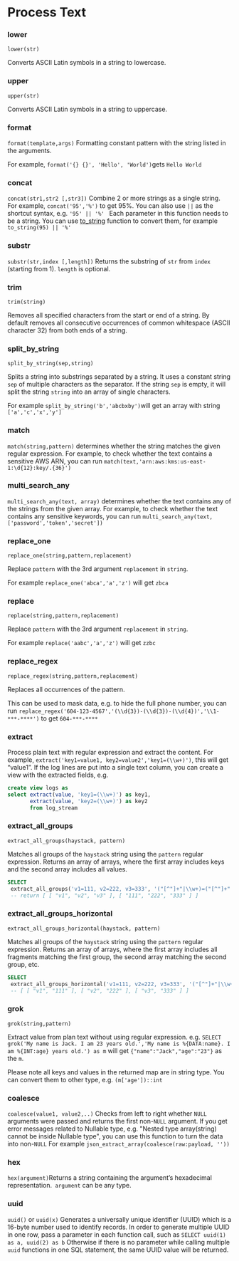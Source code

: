 

# Process Text

### lower

`lower(str)`

Converts ASCII Latin symbols in a string to lowercase.

### upper

`upper(str)`

Converts ASCII Latin symbols in a string to uppercase.

### format

`format(template,args)` Formatting constant pattern with the string listed in the arguments.

For example, `format('{} {}', 'Hello', 'World')`gets `Hello World`

### concat

`concat(str1,str2 [,str3])` Combine 2 or more strings as a single string. For example, `concat('95','%')` to get 95%. You can also use `||` as the shortcut syntax, e.g. `'95' || '%' ` Each parameter in this function needs to be a string. You can use [to_string](#to_string) function to convert them, for example `to_string(95) || '%'`

### substr

`substr(str,index [,length])` Returns the substring of `str` from `index` (starting from 1). `length` is optional. 

### trim

`trim(string)`

Removes all specified characters from the start or end of a string. By default removes all consecutive occurrences of common whitespace (ASCII character 32) from both ends of a string.

### split_by_string

`split_by_string(sep,string)`  

Splits a string into substrings separated by a string. It uses a constant string `sep` of multiple characters as the separator. If the string `sep` is empty, it will split the string `string` into an array of single characters.

For example `split_by_string('b','abcbxby')`will get an array with string `['a','c','x','y']`

### match

`match(string,pattern)` determines whether the string matches the given regular expression. For example, to check whether the text contains a sensitive AWS ARN, you can run `match(text,'arn:aws:kms:us-east-1:\d{12}:key/.{36}')`

### multi_search_any

`multi_search_any(text, array)` determines whether the text contains any of the strings from the given array. For example, to check whether the text contains any sensitive keywords, you can run `multi_search_any(text,['password','token','secret'])`

### replace_one

`replace_one(string,pattern,replacement)`

Replace `pattern` with the 3rd argument `replacement` in `string`.

For example `replace_one('abca','a','z')` will get `zbca`

### replace

`replace(string,pattern,replacement)`

Replace `pattern` with the 3rd argument `replacement` in `string`.

For example `replace('aabc','a','z')` will get `zzbc`

### replace_regex

`replace_regex(string,pattern,replacement)`

Replaces all occurrences of the pattern.

This can be used to mask data, e.g. to hide the full phone number, you can run `replace_regex('604-123-4567','(\\d{3})-(\\d{3})-(\\d{4})','\\1-***-****')` to get `604-***-****`

### extract

Process plain text with regular expression and extract the content. For example, `extract('key1=value1, key2=value2','key1=(\\w+)')`, this will get “value1”.  If the log lines are put into a single text column, you can create a view with the extracted fields, e.g. 

```sql
create view logs as 
select extract(value, 'key1=(\\w+)') as key1,
       extract(value, 'key2=(\\w+)') as key2 
       from log_stream
```



### extract_all_groups

`extract_all_groups(haystack, pattern)`

Matches all groups of the `haystack` string using the `pattern` regular expression. Returns an array of arrays, where the first array includes keys and the second array includes all values.

```sql
SELECT 
 extract_all_groups('v1=111, v2=222, v3=333', '("[^"]+"|\\w+)=("[^"]+"|\\w+)') as groups
 -- return [ [ "v1", "v2", "v3" ], [ "111", "222", "333" ] ]
```



### extract_all_groups_horizontal

`extract_all_groups_horizontal(haystack, pattern)`

Matches all groups of the `haystack` string using the `pattern` regular expression. Returns an array of arrays, where the first array includes all fragments matching the first group, the second array matching the second group, etc.

```sql
SELECT 
 extract_all_groups_horizontal('v1=111, v2=222, v3=333', '("[^"]+"|\\w+)=("[^"]+"|\\w+)') as groups
 -- [ [ "v1", "111" ], [ "v2", "222" ], [ "v3", "333" ] ]
```



### grok

`grok(string,pattern)`

Extract value from plan text without using regular expression. e.g. `SELECT grok('My name is Jack. I am 23 years old.','My name is %{DATA:name}. I am %{INT:age} years old.') as m` will get `{"name":"Jack","age":"23"}` as the `m`. 

Please note all keys and values in the returned map are in string type. You can convert them to other type, e.g. `(m['age'])::int`

### coalesce

`coalesce(value1, value2,..)` Checks from left to right whether `NULL` arguments were passed and returns the first non-`NULL` argument. If you get error messages related to Nullable type, e.g. "Nested type array(string) cannot be inside Nullable type", you can use this function to turn the data into non-`NULL` For example `json_extract_array(coalesce(raw:payload, ''))`

### hex

`hex(argument)`Returns a string containing the argument’s hexadecimal representation.` argument` can be any type.

### uuid

`uuid()` or `uuid(x)` Generates a universally unique identifier (UUID) which is a 16-byte number used to identify records. In order to generate multiple UUID in one row, pass a parameter in each function call, such as `SELECT uuid(1) as a, uuid(2) as b` Otherwise if there is no parameter while calling multiple `uuid` functions in one SQL statement, the same UUID value will be returned.